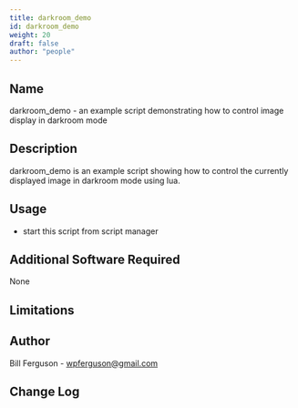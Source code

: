 ```yaml
---
title: darkroom_demo
id: darkroom_demo
weight: 20
draft: false
author: "people"
---
```


## Name

darkroom_demo - an example script demonstrating how to control image display in darkroom mode

## Description

darkroom_demo is an example script showing how to control the currently displayed image in 
darkroom mode using lua.

## Usage

* start this script from script manager

## Additional Software Required

None

## Limitations


## Author

Bill Ferguson - wpferguson@gmail.com

## Change Log
